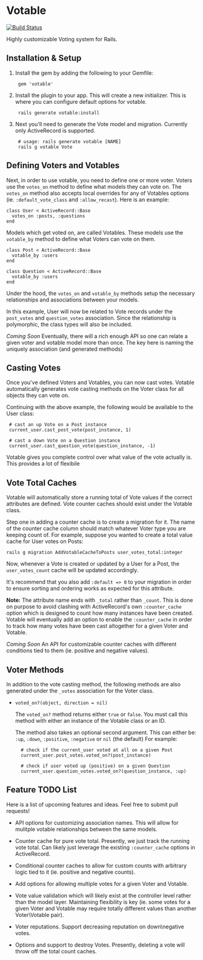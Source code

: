 Votable
=======
[![Build Status](https://secure.travis-ci.org/mikeycgto/votable.png?branch=master)](http://travis-ci.org/mikeycgto/votable)

Highly customizable Voting system for Rails.

## Installation & Setup

1. Install the gem by adding the following to your Gemfile:

        gem 'votable'

2. Install the plugin to your app. This will create a new initializer.
   This is where you can configure default options for votable.

        rails generate votable:install

3. Next you'll need to generate the Vote model and migration. Currently
   only ActiveRecord is supported.

        # usage: rails generate votable [NAME]
        rails g votable Vote

## Defining Voters and Votables

Next, in order to use votable, you need to define one or more voter. Voters
use the `votes_on` method to define what models they can vote on. The
`votes_on` method also accepts local overrides for any of Votables options 
(ie. `:default_vote_class` and `:allow_recast`). Here is an example:

    class User < ActiveRecord::Base
      votes_on :posts, :questions
    end

Models which get voted on, are called Votables. These models use the
`votable_by` method to define what Voters can vote on them.

    class Post < ActiveRecord::Base
      votable_by :users
    end

    class Question < ActiveRecord::Base
      votable_by :users
    end

Under the hood, the `votes_on` and `votable_by` methods setup the
necessary relationships and associations between your models.

In this example, User will now be related to Vote records under the
`post_votes` and `question_votes` association. Since the relationship is
polymorphic, the class types will also be included.

_Coming Soon_ Eventually, there will a rich enough API so one can relate
a given voter and votable model more than once. The key here is naming
the uniquely association (and generated methods)

## Casting Votes

Once you've defined Voters and Votables, you can now cast votes. Votable
automatically generates vote casting methods on the Voter class for
all objects they can vote on.

Continuing with the above example, the following would be available to
the User class:

     # cast an up Vote on a Post instance
     current_user.cast_post_vote(post_instance, 1)

     # cast a down Vote on a Question instance
     current_user.cast_question_vote(question_instance, -1)

Votable gives you complete control over what value of the vote actually
is. This provides a lot of flexibile 

## Vote Total Caches

Votable will automatically store a running total of Vote values if
the correct attributes are defined. Vote counter caches should exist 
under the Votable class. 

Step one in adding a counter cache is to create a migration for it. The
name of the counter cache column should match whatever Voter type you
are keeping count of. For example, suppose you wanted to create a total
value cache for User votes on Posts:

    rails g migration AddVotableCacheToPosts user_votes_total:integer

Now, whenever a Vote is created or updated by a User for a Post, the
`user_votes_count` cache will be updated accordingly.

It's recommend that you also add `:default => 0` to your migration in
order to ensure sorting and ordering works as expected for this
attribute.

**Note:** The attribute name ends with `_total` rather than `_count`. 
This is done on purpose to avoid clashing with ActiveRecord's own 
`:counter_cache` option which is designed to count how many instances
have been created. Votable will eventually add an option to enable 
the `:counter_cache` in order to track how many votes have been 
cast altogether for a given Voter and Votable.

_Coming Soon_ An API for customizable counter caches with different
conditions tied to them (ie. positive and negative values).

## Voter Methods

In addition to the vote casting method, the following methods are
also generated under the `_votes` association for the Voter class.

- `voted_on?(object, direction = nil)`

  The `voted_on?` method returns either `true` or `false`. You must call
  this method with either an instance of the Votable class or an ID.

  The method also takes an optional second argument. This can either 
  be: `:up`, `:down`, `:positive`, `:negative` or `nil` (the default)
  For example:
  
        # check if the current_user voted at all on a given Post
        current_user.post_votes.voted_on?(post_instance)

        # check if user voted up (positive) on a given Question
        current_user.question_votes.voted_on?(question_instance, :up)

## Feature TODO List

Here is a list of upcoming features and ideas. Feel free to submit pull
requests!

- API options for customizing association names. This will allow for
  mulitple votable relationships between the same models.

- Counter cache for pure vote total. Presently, we just track the
  running vote total. Can likely just leverage the existing
  `:counter_cache` options in ActiveRecord.

- Conditional counter caches to allow for custom counts with
  arbitrary logic tied to it (ie. positive and negative counts).

- Add options for allowing multiple votes for a given Voter and Votable.

- Vote value validation which will likely exist at the controller 
  level rather than the model layer. Maintaining flexibility is key (ie. 
  some votes for a given Voter and Votable may require totally 
  different values than another Voter\Votable pair).

- Voter reputations. Support decreasing reputation on down\negative
  votes.

- Options and support to destroy Votes. Presently, deleting a vote will
  throw off the total count caches.
